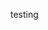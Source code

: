 <html>
    <head>
        <meta charset="utf-8">
        <title></title>
        <meta name="viewport" content="width=device-width">
        <link rel="stylesheet" href="">
    </head>
    <body>        
        <p color="yellow">testing</p>
    </body>
</html>